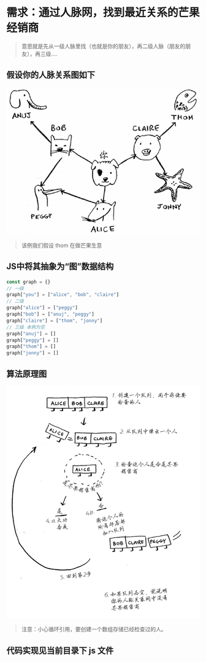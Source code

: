 # 需求：通过人脉网，找到最近关系的芒果经销商

> 意思就是先从一级人脉里找（也就是你的朋友），再二级人脉（朋友的朋友），再三级….

## 假设你的人脉关系图如下



![image-20220524174505181](assets/image-20220524174505181.png)

> 该例我们假设 thom 在做芒果生意

## JS中将其抽象为“图”数据结构

```js
const graph = {}
// 一级
graph["you"] = ["alice", "bob", "claire"]
// 二级
graph["alice"] = ["peggy"]
graph["bob"] = ["anuj", "peggy"]
graph["claire"] = ["thom", "jonny"]
// 三级 本例为空
graph["anuj"] = []
graph["peggy"] = []
graph["thom"] = []
graph["jonny"] = []
```

## 算法原理图

![image-20220524220703641](assets/image-20220524220703641.png)

> 注意：小心循环引用，要创建一个数组存储已经检查过的人。

## 代码实现见当前目录下 js 文件
